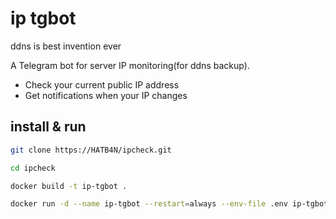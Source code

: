 # ip tgbot
ddns is best invention ever

A Telegram bot for server IP monitoring(for ddns backup).

- Check your current public IP address
- Get notifications when your IP changes

## install & run
```bash
git clone https://HATB4N/ipcheck.git

cd ipcheck

docker build -t ip-tgbot .

docker run -d --name ip-tgbot --restart=always --env-file .env ip-tgbot
```